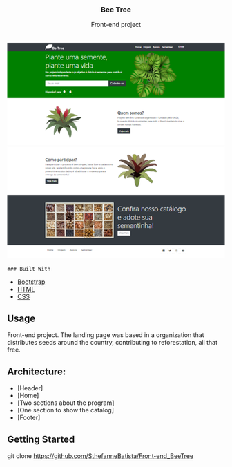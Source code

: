 <h3 align="center">Bee Tree</h3>
<p align="center">
   Front-end project
    <br />
    <br />
    <br />
    <img src="layout.png">
    
    ### Built With
* [Bootstrap](https://getbootstrap.com)
* [HTML](https://html.com)
* [CSS](https://css.com)

## Usage
Front-end project. The landing page was based in a organization that distributes seeds around the country, contributing to reforestation, all that free.

## Architecture:
* [Header]
* [Home]
* [Two sections about the program]
* [One section to show the catalog]
* [Footer]

## Getting Started

git clone https://github.com/SthefanneBatista/Front-end_BeeTree

